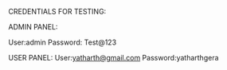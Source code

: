 CREDENTIALS FOR TESTING:

ADMIN PANEL:

User:admin
Password: Test@123

USER PANEL:
User:yatharth@gmail.com
Password:yatharthgera

